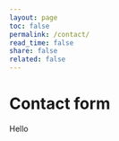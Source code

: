 ```yaml
---
layout: page
toc: false
permalink: /contact/
read_time: false
share: false
related: false
---
```


# Contact form

Hello

